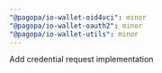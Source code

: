 ```yaml
---
"@pagopa/io-wallet-oid4vci": minor
"@pagopa/io-wallet-oauth2": minor
"@pagopa/io-wallet-utils": minor
---
```


Add credential request implementation
